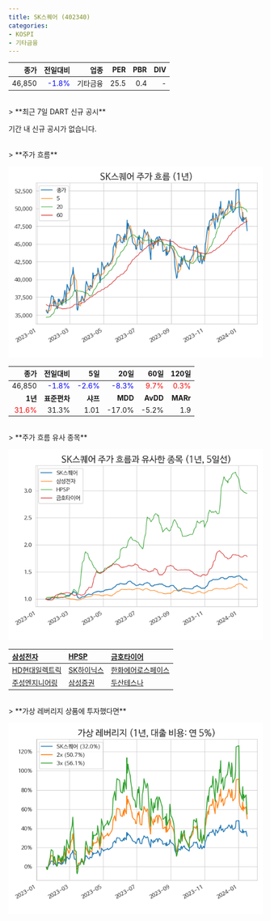 ```yaml
---
title: SK스퀘어 (402340)
categories:
- KOSPI
- 기타금융
---
```


|**종가**|**전일대비**|**업종**|**PER**|**PBR**|**DIV**|
|-------:|-----------:|-------:|------:|------:|------:|
|46,850|<span style="color: blue">-1.8%</span>|기타금융|25.5|0.4|-|

<!-- more -->

<br>
> **최근 7일 DART 신규 공시<a id="dart"></a>**

기간 내 신규 공시가 없습니다.

<br>
> **주가 흐름<a id="price"></a>**

![402340](/assets/images/stock/402340.png)

|**종가**|**전일대비**|**5일**|**20일**|**60일**|**120일**|
|-------:|-----------:|------:|-------:|-------:|--------:|
| 46,850 | <span style="color: blue">-1.8%</span> | <span style="color: blue">-2.6%</span> | <span style="color: blue">-8.3%</span> | <span style="color: red">9.7%</span> | <span style="color: red">0.3%</span> |
|**1년**|**표준편차**|**샤프**|**MDD**|**AvDD**|**MARr**|
| <span style="color: red">31.6%</span> | 31.3% | 1.01 | -17.0% | -5.2% | 1.9 |

<br>
> **주가 흐름 유사 종목<a id="corr"></a>**

![402340](/assets/images/stock/402340_corr.png)

| [삼성전자](/005930/) | [HPSP](/403870/) | [금호타이어](/073240/) |
|:---------------------------------------|:---------------------------------------|:---------------------------------------|
| [HD현대일렉트릭](/267260/) | [SK하이닉스](/000660/) | [한화에어로스페이스](/012450/) |
| [주성엔지니어링](/036930/) | [삼성증권](/016360/) | [두산테스나](/131970/) |

<br>
> **가상 레버리지 상품에 투자했다면<a id="2x"></a>**

![402340](/assets/images/stock/402340_2x.png)

[^corr]: 상관계수를 이용하여 분석하였습니다.